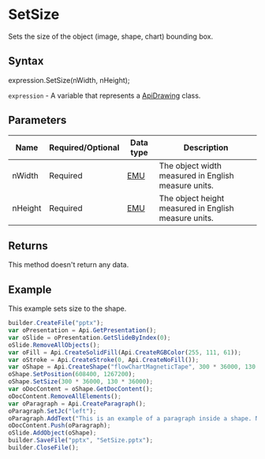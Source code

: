 # SetSize

Sets the size of the object (image, shape, chart) bounding box.

## Syntax

expression.SetSize(nWidth, nHeight);

`expression` - A variable that represents a [ApiDrawing](../ApiDrawing.md) class.

## Parameters

| **Name** | **Required/Optional** | **Data type** | **Description** |
| ------------- | ------------- | ------------- | ------------- |
| nWidth | Required | [EMU](../../../Enumerations/Emu.md) | The object width measured in English measure units. |
| nHeight | Required | [EMU](../../../Enumerations/Emu.md) | The object height measured in English measure units. |

## Returns

This method doesn't return any data.

## Example

This example sets size to the shape.

```javascript
builder.CreateFile("pptx");
var oPresentation = Api.GetPresentation();
var oSlide = oPresentation.GetSlideByIndex(0);
oSlide.RemoveAllObjects();
var oFill = Api.CreateSolidFill(Api.CreateRGBColor(255, 111, 61));
var oStroke = Api.CreateStroke(0, Api.CreateNoFill());
var oShape = Api.CreateShape("flowChartMagneticTape", 300 * 36000, 130 * 36000, oFill, oStroke);
oShape.SetPosition(608400, 1267200);
oShape.SetSize(300 * 36000, 130 * 36000);
var oDocContent = oShape.GetDocContent();
oDocContent.RemoveAllElements();
var oParagraph = Api.CreateParagraph();
oParagraph.SetJc("left");
oParagraph.AddText("This is an example of a paragraph inside a shape. Nothing special.");
oDocContent.Push(oParagraph);
oSlide.AddObject(oShape);
builder.SaveFile("pptx", "SetSize.pptx");
builder.CloseFile();
```
